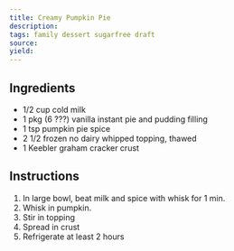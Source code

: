 ```yaml
---
title: Creamy Pumpkin Pie
description: 
tags: family dessert sugarfree draft
source: 
yield: 
---
```

## Ingredients
- 1/2 cup cold milk
- 1 pkg (6 ???) vanilla instant pie and pudding filling
- 1 tsp pumpkin pie spice
- 2 1/2 frozen no dairy whipped topping, thawed
- 1 Keebler graham cracker crust

## Instructions
1. In large bowl, beat milk and spice with whisk for 1 min.
2. Whisk in pumpkin.
3. Stir in topping
4. Spread in crust
5. Refrigerate at least 2 hours
